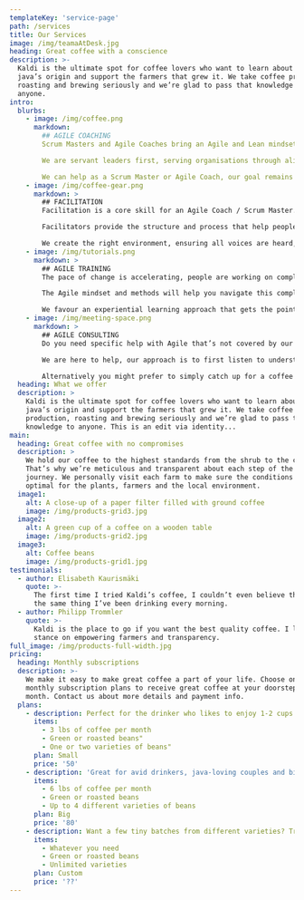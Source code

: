 ```yaml
---
templateKey: 'service-page'
path: /services
title: Our Services
image: /img/teamaAtDesk.jpg
heading: Great coffee with a conscience
description: >-
  Kaldi is the ultimate spot for coffee lovers who want to learn about their
  java’s origin and support the farmers that grew it. We take coffee production,
  roasting and brewing seriously and we’re glad to pass that knowledge to
  anyone.
intro:
  blurbs:
    - image: /img/coffee.png
      markdown:
        ## AGILE COACHING
        Scrum Masters and Agile Coaches bring an Agile and Lean mindset coupled with a depth of skills and on the ground experiences. They help teach, mentor, coach and facilitate organisations, product owners and teams through their journey towards greater business agility.

        We are servant leaders first, serving organisations through aligning on a shared purpose, raising awareness of what is trying to happen and working with people to co-create successful change.

        We can help as a Scrum Master or Agile Coach, our goal remains to support the growth of your people and organisation so that you are self sufficient so we are no longer needed. Get in touch to explore further how we can help.
    - image: /img/coffee-gear.png
      markdown: >
        ## FACILITATION
        Facilitation is a core skill for an Agile Coach / Scrum Master. We have facilitated hundreds of workshops over many years, from Inceptions that kick off new work with large groups to Sprint Retrospectives for small agile teams.

        Facilitators provide the structure and process that help people engage and accomplish their task or goal. We stay neutral on content, drawing that from the participants.

        We create the right environment, ensuring all voices are heard, the energy and momentum is maintained and help the group in reaching consensus and making decisions. If you need help to facilitate an upcoming workshop or Agile event please reach out.
    - image: /img/tutorials.png
      markdown: >
        ## AGILE TRAINING
        The pace of change is accelerating, people are working on complex problems and dealing with increasing uncertainty. The need to learn, adapt, innovate and deliver value sooner has never been more pressing.

        The Agile mindset and methods will help you navigate this complexity,  welcoming change and reducing your time to market. Our training gives you the knowledge you need to get started, we can also customise training specific to your organisation.

        We favour an experiential learning approach that gets the point home whilst providing a enjoyable learning experience.
    - image: /img/meeting-space.png
      markdown: >
        ## AGILE CONSULTING
        Do you need specific help with Agile that’s not covered by our other Services? You may want some specific advice, it might relate to problems you are experiencing or improvements you are seeking. Perhaps you already have Agile working well in technology with a few small teams, now you want to explore how to scale that to achieve greater business agility.

        We are here to help, our approach is to first listen to understand, remaining curious about where you are at and what is looking to happen. Together we can explore what support might be needed and how we can help.

        Alternatively you might prefer to simply catch up for a coffee and have a chat, maybe one casual conversation is all that’s needed. Get in touch, we love our coffee!
  heading: What we offer
  description: >
    Kaldi is the ultimate spot for coffee lovers who want to learn about their
    java’s origin and support the farmers that grew it. We take coffee
    production, roasting and brewing seriously and we’re glad to pass that
    knowledge to anyone. This is an edit via identity...
main:
  heading: Great coffee with no compromises
  description: >
    We hold our coffee to the highest standards from the shrub to the cup.
    That’s why we’re meticulous and transparent about each step of the coffee’s
    journey. We personally visit each farm to make sure the conditions are
    optimal for the plants, farmers and the local environment.
  image1:
    alt: A close-up of a paper filter filled with ground coffee
    image: /img/products-grid3.jpg
  image2:
    alt: A green cup of a coffee on a wooden table
    image: /img/products-grid2.jpg
  image3:
    alt: Coffee beans
    image: /img/products-grid1.jpg
testimonials:
  - author: Elisabeth Kaurismäki
    quote: >-
      The first time I tried Kaldi’s coffee, I couldn’t even believe that was
      the same thing I’ve been drinking every morning.
  - author: Philipp Trommler
    quote: >-
      Kaldi is the place to go if you want the best quality coffee. I love their
      stance on empowering farmers and transparency.
full_image: /img/products-full-width.jpg
pricing:
  heading: Monthly subscriptions
  description: >-
    We make it easy to make great coffee a part of your life. Choose one of our
    monthly subscription plans to receive great coffee at your doorstep each
    month. Contact us about more details and payment info.
  plans:
    - description: Perfect for the drinker who likes to enjoy 1-2 cups per day.
      items:
        - 3 lbs of coffee per month
        - Green or roasted beans"
        - One or two varieties of beans"
      plan: Small
      price: '50'
    - description: 'Great for avid drinkers, java-loving couples and bigger crowds'
      items:
        - 6 lbs of coffee per month
        - Green or roasted beans
        - Up to 4 different varieties of beans
      plan: Big
      price: '80'
    - description: Want a few tiny batches from different varieties? Try our custom plan
      items:
        - Whatever you need
        - Green or roasted beans
        - Unlimited varieties
      plan: Custom
      price: '??'
---
```

